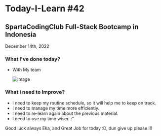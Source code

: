 # Today-I-Learn #42
## SpartaCodingClub Full-Stack Bootcamp in Indonesia
December 14th, 2022

### What I've done today?
  
  - With My team
  
    ![image](https://user-images.githubusercontent.com/62550785/207658790-718777f5-b31a-43b8-9547-97283960691d.png)

### What I need to Improve?

  - I need to keep my routine schedule, so it will help me to keep on track.
  - I need to manage my time more efficiently.
  - I need to re-learn again about the previous material.
  - I need to use my time wiser. :"

Good luck always Eka, and Great Job for today :D, dun give up please !!!
